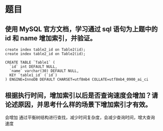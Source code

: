 # 题目
## 使用 MySQL 官方文档，学习通过 sql 语句为上题中的 id 和 name 增加索引，并验证。

```
create index table2_id on Table2(id);
create index table2_id on Table2(id);

CREATE TABLE `Table1` (
  `id` int DEFAULT NULL,
  `name` varchar(30) DEFAULT NULL,
  KEY `table1_id` (`id`)
) ENGINE=InnoDB DEFAULT CHARSET=utf8mb4 COLLATE=utf8mb4_0900_ai_ci
```

## 根据执行时间，增加索引以后是否查询速度会增加？请论述原因，并思考什么样的场景下增加索引才有效。
会增加
通过平衡树结构进行查找，减少时间复杂度，会减少查询时间，增大查询速度
